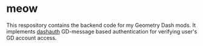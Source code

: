 # meow

This respository contains the backend code for my Geometry Dash mods.
It implements [dashauth](https://gist.github.com/RoootTheFox/743c983092b4db2a9fec13341d25b61f) GD-message based authentication for verifying user's GD account access.